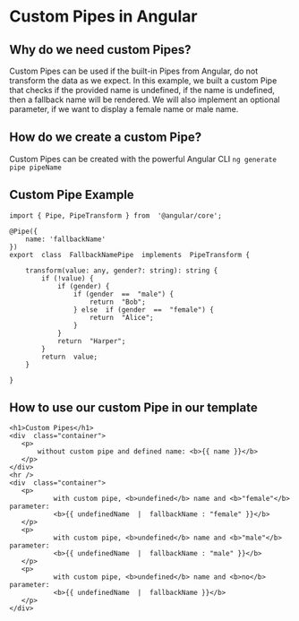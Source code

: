 
# Custom Pipes in Angular
## Why do we need custom Pipes?
Custom Pipes can be used if the built-in Pipes from Angular, do not transform the data as we expect.
In this example, we built a custom Pipe that checks if the provided name is undefined, if the name is undefined, then a fallback name will be rendered. We will also implement an optional parameter, if we want to display a female name or male name.
 ## How do we create  a custom Pipe?
 Custom Pipes can be created with the powerful Angular CLI
 `ng generate pipe pipeName`
 ## Custom Pipe Example
```
import { Pipe, PipeTransform } from  '@angular/core';

@Pipe({
	name: 'fallbackName'
})
export  class  FallbackNamePipe  implements  PipeTransform {

	transform(value: any, gender?: string): string {
		if (!value) {
			if (gender) {
				if (gender  ==  "male") {
					return  "Bob";
				} else  if (gender  ==  "female") {
					return  "Alice";
				}
			}
			return  "Harper";
		} 
		return  value;
	}

}
```
 ## How to use our custom Pipe in our template
 ```
<h1>Custom Pipes</h1>
<div  class="container">
	<p>
		without custom pipe and defined name: <b>{{ name }}</b>
	</p>
</div>
<hr />
<div  class="container">
	<p>
			with custom pipe, <b>undefined</b> name and <b>"female"</b> parameter:
			<b>{{ undefinedName  |  fallbackName : "female" }}</b>
	</p>
	<p>
			with custom pipe, <b>undefined</b> name and <b>"male"</b> parameter:
			<b>{{ undefinedName  |  fallbackName : "male" }}</b>
	</p>
	<p>
			with custom pipe, <b>undefined</b> name and <b>no</b> parameter:
			<b>{{ undefinedName  |  fallbackName }}</b>
	</p>
</div>
```
